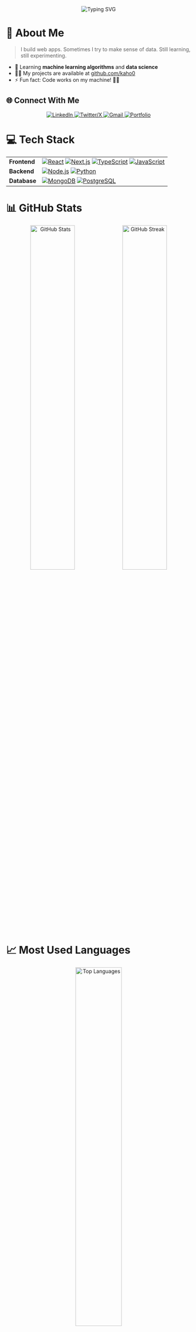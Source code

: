 <div align="center">
  <img src="https://readme-typing-svg.herokuapp.com?font=Fira+Code&weight=500&size=40&pause=1000&color=9C9CFF&center=true&vCenter=true&random=false&width=600&height=70&lines=Hi%2C+I+am+Kahon!;Full+Stack+Developer;Data+Explorer;Continuous+Learner" alt="Typing SVG" />
</div>

# 💫 About Me
> I build web apps. Sometimes I try to make sense of data. Still learning, still experimenting.

- 🌱 Learning **machine learning algorithms** and **data science**
- 👨‍💻 My projects are available at [github.com/kaho0](https://github.com/kaho0)
- ⚡ Fun fact: Code works on my machine! 🤷‍♂️

<h2 align="">🌐 Connect With Me</h2>

<div align="center">
  <a href="https://www.linkedin.com/in/kahon-binte-zaman-9414432b4/" target="_blank">
    <img src="https://img.shields.io/badge/LINKEDIN-9C9CFF?style=for-the-badge" alt="LinkedIn"/>
  </a>
  <a href="https://x.com/Kahoo_z" target="_blank">
    <img src="https://img.shields.io/badge/TWITTER-9C9CFF?style=for-the-badge" alt="Twitter/X"/>
  </a>
  <a href="mailto:kahonbintezaman@gmail.com" target="_blank">
    <img src="https://img.shields.io/badge/GMAIL-9C9CFF?style=for-the-badge" alt="Gmail"/>
  </a>
  <a href="https://kahonbintezaman.vercel.app/" target="_blank">
    <img src="https://img.shields.io/badge/PORTFOLIO-9C9CFF?style=for-the-badge" alt="Portfolio"/>
  </a>
</div>

# 💻 Tech Stack

<table>
  <tr>
    <td><strong>Frontend</strong></td>
    <td>
      <a href="#"><img src="https://img.shields.io/badge/React-9C9CFF?style=flat-square" alt="React"/></a>
      <a href="#"><img src="https://img.shields.io/badge/Next.js-9C9CFF?style=flat-square" alt="Next.js"/></a>
      <a href="#"><img src="https://img.shields.io/badge/TypeScript-9C9CFF?style=flat-square" alt="TypeScript"/></a>
      <a href="#"><img src="https://img.shields.io/badge/JavaScript-9C9CFF?style=flat-square" alt="JavaScript"/></a>
    </td>
  </tr>
  <tr>
    <td><strong>Backend</strong></td>
    <td>
      <a href="#"><img src="https://img.shields.io/badge/Node.js-9C9CFF?style=flat-square" alt="Node.js"/></a>
      <a href="#"><img src="https://img.shields.io/badge/Python-9C9CFF?style=flat-square" alt="Python"/></a>
    </td>
  </tr>
  <tr>
    <td><strong>Database</strong></td>
    <td>
      <a href="#"><img src="https://img.shields.io/badge/MongoDB-9C9CFF?style=flat-square" alt="MongoDB"/></a>
      <a href="#"><img src="https://img.shields.io/badge/PostgreSQL-9C9CFF?style=flat-square" alt="PostgreSQL"/></a>
    </td>
  </tr>
</table>

# 📊 GitHub Stats

<div align="center">
  <img src="https://github-readme-stats.vercel.app/api?username=kaho0&theme=dark&hide_border=true&include_all_commits=false&count_private=false&bg_color=00000000&show_icons=true&icon_color=9C9CFF&title_color=9C9CFF&text_color=ffffff" alt="GitHub Stats" width="49%" />
  <img src="https://github-readme-streak-stats.herokuapp.com/?user=kaho0&theme=dark&hide_border=true&background=00000000&stroke=9C9CFF&ring=9C9CFF&fire=9C9CFF&currStreakLabel=9C9CFF" alt="GitHub Streak" width="49%" />
</div>

# 📈 Most Used Languages

<div align="center">
  <img src="https://github-readme-stats.vercel.app/api/top-langs/?username=kaho0&theme=dark&hide_border=true&include_all_commits=false&count_private=false&layout=compact&bg_color=00000000&title_color=9C9CFF&text_color=ffffff" alt="Top Languages" width="50%" />
</div>

<!-- Simple language distribution visualization -->
<div align="center">
  <table>
    <tr>
      <td><strong>HTML</strong></td>
      <td width="300"><img src="https://progress-bar.dev/47/?width=300&color=9C9CFF" /></td>
      <td>46.75%</td>
    </tr>
    <tr>
      <td><strong>Jupyter Notebook</strong></td>
      <td width="300"><img src="https://progress-bar.dev/24/?width=300&color=9C9CFF" /></td>
      <td>23.90%</td>
    </tr>
    <tr>
      <td><strong>JavaScript</strong></td>
      <td width="300"><img src="https://progress-bar.dev/21/?width=300&color=9C9CFF" /></td>
      <td>20.63%</td>
    </tr>
    <tr>
      <td><strong>TypeScript</strong></td>
      <td width="300"><img src="https://progress-bar.dev/7/?width=300&color=9C9CFF" /></td>
      <td>6.83%</td>
    </tr>
    <tr>
      <td><strong>CSS</strong></td>
      <td width="300"><img src="https://progress-bar.dev/1/?width=300&color=9C9CFF" /></td>
      <td>1.21%</td>
    </tr>
    <tr>
      <td><strong>C++</strong></td>
      <td width="300"><img src="https://progress-bar.dev/1/?width=300&color=9C9CFF" /></td>
      <td>0.68%</td>
    </tr>
  </table>
</div>

### 📈 Activity Graph
<div align="center">
  <a href="https://github.com/kaho0/github-readme-activity-graph">
    <img src="https://github-readme-activity-graph.vercel.app/graph?username=kaho0&bg_color=00000000&color=9C9CFF&line=9C9CFF&point=FFFFFF&hide_border=true" alt="Activity Graph" width="95%" />
  </a>
</div>

<hr>

<div align="center">
  <img src="https://komarev.com/ghpvc/?username=kaho0&style=for-the-badge&color=9C9CFF" alt="Profile Views" />

  <h3>Thanks for visiting my profile! Have a great day! 👋</h3>
</div>
